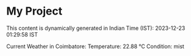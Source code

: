 # My Project

This content is dynamically generated in Indian Time (IST): 2023-12-23 01:29:58 IST


Current Weather in Coimbatore:
Temperature: 22.88 °C
Condition: mist
